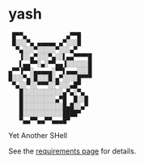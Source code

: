 # yash

```
 █▀▀▄           ▄▀▀█
 █░░░▀▄ ▄▄▄▄▄ ▄▀░░░█
  ▀▄░░░▀░░░░░▀░░░▄▀
   ▐░░▄▀░░░▀▄░░▌▄▄▀▀▀▀█
   ▌▄▄▀▀░▄░▀▀▄▄▐░░░░░░█
▄▀▀▐▀▀░▄▄▄▄▄░▀▀▌▄▄▄░░░█
█░░░▀▄░█░░░█░▄▀░░░░█▀▀▀
 ▀▄░░▀░░▀▀▀░░▀░░░▄█▀
   █░░░░░░░░░░░▄▀▄░▀▄
   █░░░░░░░░░▄▀█  █░░█
   █░░░░░░░░░░░█▄█░░▄▀
   █░░░░░░░░░░░████▀
   ▀▄▄▀▀▄▄▀▀▄▄▄█▀
```

Yet Another SHell

See the [requirements page](requirements.pdf) for details.
